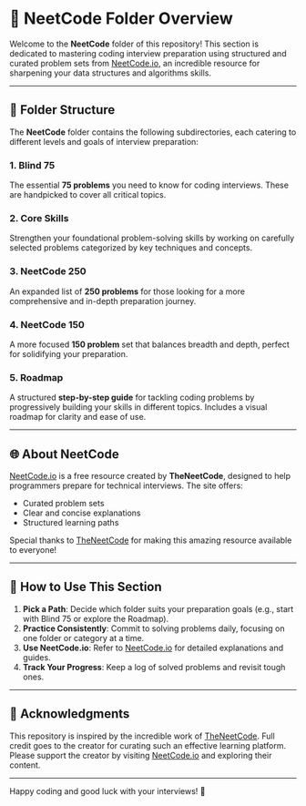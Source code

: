 # 🌟 NeetCode Folder Overview

Welcome to the **NeetCode** folder of this repository! This section is dedicated to mastering coding interview preparation using structured and curated problem sets from [NeetCode.io](https://neetcode.io/), an incredible resource for sharpening your data structures and algorithms skills.

---

## 📂 Folder Structure

The **NeetCode** folder contains the following subdirectories, each catering to different levels and goals of interview preparation:

### 1. **Blind 75**  
The essential **75 problems** you need to know for coding interviews. These are handpicked to cover all critical topics.

### 2. **Core Skills**  
Strengthen your foundational problem-solving skills by working on carefully selected problems categorized by key techniques and concepts.

### 3. **NeetCode 250**  
An expanded list of **250 problems** for those looking for a more comprehensive and in-depth preparation journey.

### 4. **NeetCode 150**  
A more focused **150 problem** set that balances breadth and depth, perfect for solidifying your preparation.

### 5. **Roadmap**  
A structured **step-by-step guide** for tackling coding problems by progressively building your skills in different topics. Includes a visual roadmap for clarity and ease of use.

---

## 🌐 About NeetCode

[NeetCode.io](https://neetcode.io/) is a free resource created by **TheNeetCode**, designed to help programmers prepare for technical interviews. The site offers:  
- Curated problem sets  
- Clear and concise explanations  
- Structured learning paths  

Special thanks to [TheNeetCode](https://neetcode.io/) for making this amazing resource available to everyone!

---

## 🚀 How to Use This Section

1. **Pick a Path**: Decide which folder suits your preparation goals (e.g., start with Blind 75 or explore the Roadmap).  
2. **Practice Consistently**: Commit to solving problems daily, focusing on one folder or category at a time.  
3. **Use NeetCode.io**: Refer to [NeetCode.io](https://neetcode.io/) for detailed explanations and guides.  
4. **Track Your Progress**: Keep a log of solved problems and revisit tough ones.  

---

## 🙌 Acknowledgments

This repository is inspired by the incredible work of [TheNeetCode](https://neetcode.io/). Full credit goes to the creator for curating such an effective learning platform. Please support the creator by visiting [NeetCode.io](https://neetcode.io/) and exploring their content.

---

Happy coding and good luck with your interviews! 🚀

